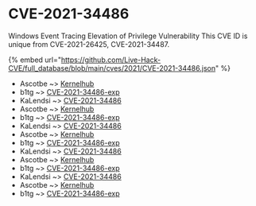 # CVE-2021-34486

Windows Event Tracing Elevation of Privilege Vulnerability This CVE ID is unique from CVE-2021-26425, CVE-2021-34487.

{% embed url="https://github.com/Live-Hack-CVE/full_database/blob/main/cves/2021/CVE-2021-34486.json" %}


* Ascotbe ~> [Kernelhub](https://www.alice-snow.ru/2021/database/cve-2021-34486/kernelhub-ascotbe)
* b1tg ~> [CVE-2021-34486-exp](https://www.alice-snow.ru/2021/database/cve-2021-34486/cve-2021-34486-exp-b1tg)
* KaLendsi ~> [CVE-2021-34486](https://www.alice-snow.ru/2021/database/cve-2021-34486/cve-2021-34486-kalendsi)
* Ascotbe ~> [Kernelhub](https://www.alice-snow.ru/2021/database/cve-2021-34486/kernelhub-ascotbe)
* b1tg ~> [CVE-2021-34486-exp](https://www.alice-snow.ru/2021/database/cve-2021-34486/cve-2021-34486-exp-b1tg)
* KaLendsi ~> [CVE-2021-34486](https://www.alice-snow.ru/2021/database/cve-2021-34486/cve-2021-34486-kalendsi)
* Ascotbe ~> [Kernelhub](https://www.alice-snow.ru/2021/database/cve-2021-34486/kernelhub-ascotbe)
* b1tg ~> [CVE-2021-34486-exp](https://www.alice-snow.ru/2021/database/cve-2021-34486/cve-2021-34486-exp-b1tg)
* KaLendsi ~> [CVE-2021-34486](https://www.alice-snow.ru/2021/database/cve-2021-34486/cve-2021-34486-kalendsi)
* Ascotbe ~> [Kernelhub](https://www.alice-snow.ru/2021/database/cve-2021-34486/kernelhub-ascotbe)
* b1tg ~> [CVE-2021-34486-exp](https://www.alice-snow.ru/2021/database/cve-2021-34486/cve-2021-34486-exp-b1tg)
* KaLendsi ~> [CVE-2021-34486](https://www.alice-snow.ru/2021/database/cve-2021-34486/cve-2021-34486-kalendsi)
* Ascotbe ~> [Kernelhub](https://www.alice-snow.ru/2021/database/cve-2021-34486/kernelhub-ascotbe)
* b1tg ~> [CVE-2021-34486-exp](https://www.alice-snow.ru/2021/database/cve-2021-34486/cve-2021-34486-exp-b1tg)